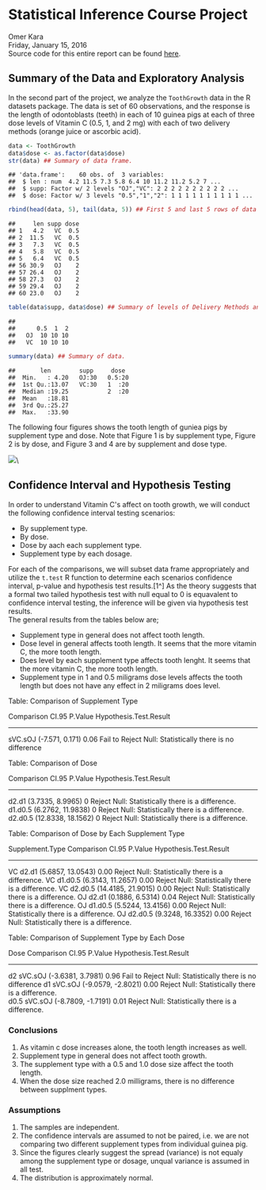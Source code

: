 # Statistical Inference Course Project
Omer Kara  
Friday, January 15, 2016  
Source code for this entire report can be found [here](https://github.com/omerkara/Coursera_Statistical-Inference).



## Summary of the Data and Exploratory Analysis
In the second part of the project, we analyze the `ToothGrowth` data in the R datasets package. The data is set of 60 observations, and the response is the length of odontoblasts (teeth) in each of 10 guinea pigs at each of three dose levels of Vitamin C (0.5, 1, and 2 mg) with each of two delivery methods (orange juice or ascorbic acid). 


```r
data <- ToothGrowth
data$dose <- as.factor(data$dose)
str(data) ## Summary of data frame.
```

```
## 'data.frame':	60 obs. of  3 variables:
##  $ len : num  4.2 11.5 7.3 5.8 6.4 10 11.2 11.2 5.2 7 ...
##  $ supp: Factor w/ 2 levels "OJ","VC": 2 2 2 2 2 2 2 2 2 2 ...
##  $ dose: Factor w/ 3 levels "0.5","1","2": 1 1 1 1 1 1 1 1 1 1 ...
```

```r
rbind(head(data, 5), tail(data, 5)) ## First 5 and last 5 rows of data
```

```
##     len supp dose
## 1   4.2   VC  0.5
## 2  11.5   VC  0.5
## 3   7.3   VC  0.5
## 4   5.8   VC  0.5
## 5   6.4   VC  0.5
## 56 30.9   OJ    2
## 57 26.4   OJ    2
## 58 27.3   OJ    2
## 59 29.4   OJ    2
## 60 23.0   OJ    2
```

```r
table(data$supp, data$dose) ## Summary of levels of Delivery Methods and Dose.
```

```
##     
##      0.5  1  2
##   OJ  10 10 10
##   VC  10 10 10
```

```r
summary(data) ## Summary of data.
```

```
##       len        supp     dose   
##  Min.   : 4.20   OJ:30   0.5:20  
##  1st Qu.:13.07   VC:30   1  :20  
##  Median :19.25           2  :20  
##  Mean   :18.81                   
##  3rd Qu.:25.27                   
##  Max.   :33.90
```


The following four figures shows the tooth length of guniea pigs by supplement type and dose. Note that Figure 1 is by supplement type, Figure 2 is by dose, and Figure 3 and 4 are by supplement and dose type.


![](Assignment_Part2_files/figure-html/unnamed-chunk-3-1.png)\


## Confidence Interval and Hypothesis Testing
In order to understand Vitamin C's affect on tooth growth, we will conduct the following confidence interval testing scenarios:  
- By supplement type.  
- By dose.   
- Dose by aach each supplement type.  
- Supplement type by each dosage.  

For each of the comparisons, we will subset data frame appropriately and utilize the `t.test` R function to determine each scenarios confidence interval, p-value and hypothesis test results.[1^] As the theory suggests that a formal two tailed hypothesis test with null equal to 0 is equavalent to confidence interval testing, the inference will be given via hypothesis test results.  
The general results from the tables below are;  
- Supplement type in general does not affect tooth length.  
- Dose level in general affects tooth length. It seems that the more vitamin C, the more tooth length.  
- Does level by each supplement type affects tooth lenght. It seems that the more vitamin C, the more tooth length.  
- Supplement type in 1 and 0.5 miligrams dose levels affects the tooth length but does not have any effect in 2 miligrams does level.  



Table: Comparison of Supplement Type

Comparison   CI.95              P.Value  Hypothesis.Test.Result                                    
-----------  ----------------  --------  ----------------------------------------------------------
sVC.sOJ      (-7.571, 0.171)       0.06  Fail to Reject Null: Statistically there is no difference 



Table: Comparison of Dose

Comparison   CI.95                 P.Value  Hypothesis.Test.Result                            
-----------  -------------------  --------  --------------------------------------------------
d2.d1        (3.7335, 8.9965)            0  Reject Null: Statistically there is a difference. 
d1.d0.5      (6.2762, 11.9838)           0  Reject Null: Statistically there is a difference. 
d2.d0.5      (12.8338, 18.1562)          0  Reject Null: Statistically there is a difference. 



Table: Comparison of Dose by Each Supplement Type

Supplement.Type   Comparison   CI.95                 P.Value  Hypothesis.Test.Result                            
----------------  -----------  -------------------  --------  --------------------------------------------------
VC                d2.d1        (5.6857, 13.0543)        0.00  Reject Null: Statistically there is a difference. 
VC                d1.d0.5      (6.3143, 11.2657)        0.00  Reject Null: Statistically there is a difference. 
VC                d2.d0.5      (14.4185, 21.9015)       0.00  Reject Null: Statistically there is a difference. 
OJ                d2.d1        (0.1886, 6.5314)         0.04  Reject Null: Statistically there is a difference. 
OJ                d1.d0.5      (5.5244, 13.4156)        0.00  Reject Null: Statistically there is a difference. 
OJ                d2.d0.5      (9.3248, 16.3352)        0.00  Reject Null: Statistically there is a difference. 



Table: Comparison of Supplement Type by Each Dose

Dose   Comparison   CI.95                 P.Value  Hypothesis.Test.Result                                    
-----  -----------  -------------------  --------  ----------------------------------------------------------
d2     sVC.sOJ      (-3.6381, 3.7981)        0.96  Fail to Reject Null: Statistically there is no difference 
d1     sVC.sOJ      (-9.0579, -2.8021)       0.00  Reject Null: Statistically there is a difference.         
d0.5   sVC.sOJ      (-8.7809, -1.7191)       0.01  Reject Null: Statistically there is a difference.         

### Conclusions
1. As vitamin c dose increases alone, the tooth length increases as well.
2. Supplement type in general does not affect tooth growth.
3. The supplement type with a 0.5 and 1.0 dose size affect the tooth length.
4. When the dose size reached 2.0 milligrams, there is no difference between supplment types.
     
### Assumptions
1. The samples are independent.
2. The confidence intervals are assumed to not be paired, i.e. we are not comparing two different supplement types from individual guinea pig.
3. Since the figures clearly suggest the spread (variance) is not equaly among the supplement type or dosage, unqual variance is assumed in all test.
3. The distribution is approximately normal.

[^1]: Please note that since the code generating the below tables are pretty long they are omitted here. However, curious readers should check the following [GitHub](https://github.com/omerkara/Coursera_Statistical-Inference) link for `.Rmd` files and more.
